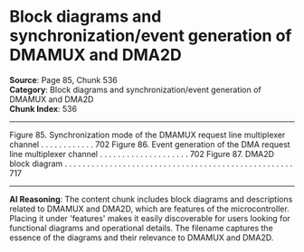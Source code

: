# Block diagrams and synchronization/event generation of DMAMUX and DMA2D

**Source**: Page 85, Chunk 536  
**Category**: Block diagrams and synchronization/event generation of DMAMUX and DMA2D  
**Chunk Index**: 536

---

Figure 85. Synchronization mode of the DMAMUX request line multiplexer channel . . . . . . . . . . . . 702
Figure 86. Event generation of the DMA request line multiplexer channel . . . . . . . . . . . . . . . . . . . . 702
Figure 87. DMA2D block diagram . . . . . . . . . . . . . . . . . . . . . . . . . . . . . . . . . . . . . . . . . . . . . . . . . . . 717

---

**AI Reasoning**: The content chunk includes block diagrams and descriptions related to DMAMUX and DMA2D, which are features of the microcontroller. Placing it under 'features' makes it easily discoverable for users looking for functional diagrams and operational details. The filename captures the essence of the diagrams and their relevance to DMAMUX and DMA2D.
